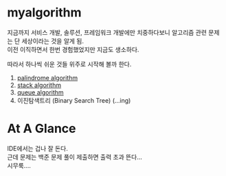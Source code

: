 # myalgorithm

지금까지 서비스 개발, 솔루션, 프레임워크 개발에만 치중하다보니 알고리즘 관련 문제는 단 세상이라는 것을 알게 됨.    
이전 이직하면서 한번 경험했었지만 지금도 생소하다.    
    
따라서 하나씩 쉬운 것들 위주로 시작해 볼까 한다.

1. [palindrome algorithm](https://github.com/basquiat78/myalgorithm/tree/master/src/algorithm/palindrome)
2. [stack algorithm](https://github.com/basquiat78/myalgorithm/tree/master/src/algorithm/stack)
3. [queue algorithm](https://github.com/basquiat78/myalgorithm/tree/master/src/algorithm/queue)
4. 이진탐색트리 (Binary Search Tree) (...ing)

# At A Glance
IDE에서는 겁나 잘 돈다.    
근데 문제는 백준 문제 풀이 제출하면 출력 초과 뜬다...     
시무룩....